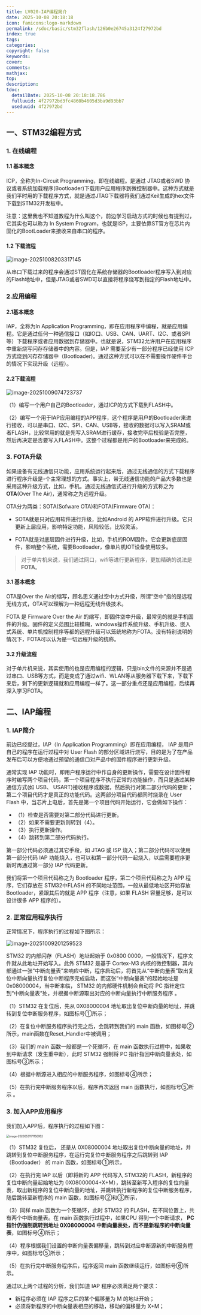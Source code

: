 ```yaml
---
title: LV020-IAP编程简介
date: 2025-10-08 20:18:18
icon: famicons:logo-markdown
permalink: /sdoc/basic/stm32flash/126b0e26745a3124f27972bd
index: true
tags:
categories:
copyright: false
keywords:
cover:
comments:
mathjax:
top:
description:
tdoc:
  detailDate: 2025-10-08 20:18:18.786
  fulluuid: 4f27972bd3fc4860b4605d3ba9d93bb7
  useduuid: 4f27972bd
---
```



<!-- more -->


## 一、STM32编程方式

### 1. 在线编程

#### 1.1 基本概念

ICP，全称为In-Circuit Programming，即在线编程。是通过 JTAG或者SWD 协议或者系统加载程序(Bootloader)下载用户应用程序到微控制器中。这种方式就是我们平时用的下载程序方式，就是通过JTAG下载器将我们通过Keil生成的hex文件下载到STM32开发板中。

注意：这里我也不知道教程为什么叫这个，前边学习启动方式的时候也有提到过，它其实也可以称为 In System Program，也就是ISP，主要依靠ST官方在芯片内固化的BootLoader来接收来自串口的程序。

#### 1.2 下载流程

![image-20251008203317145](./LV020-IAP编程简介/img/image-20251008203317145.png)

从串口下载过来的程序会通过ST固化在系统存储器的Bootloader程序写入到对应的Flash地址中，但是JTAG或者SWD可以直接将程序烧写到指定的Flash地址中。

### 2.应用编程

#### 2.1基本概念

IAP，全称为In Application Programming，即在应用程序中编程，就是应用编程。它是通过任何一种通信接口（如IO口、USB、CAN、UART、I2C、或者SPI等）下载程序或者应用数据到存储器中。也就是说，STM32允许用户在应用程序中重新烧写闪存存储器中的内容。但是，IAP 需要至少有一部分程序已经使用 ICP 方式烧到闪存存储器中（Bootloader)。通过这种方式可以在不需要操作硬件平台的情况下实现升级（远程）。

#### 2.2下载流程

![image-20251009074723737](./LV020-IAP编程简介/img/image-20251009074723737.png)

（1）编写一个用户自己的Bootloader，通过ICP的方式下载到FLASH中。

（2）编写一个用于IAP应用编程的APP程序，这个程序是用户的Bootloader来进行接收，可以是串口、I2C、SPI、CAN、USB等，接收的数据可以写入SRAM或者FLASH，比较常用的就是先写入SRAM进行缓存，接收完毕后校验是否完整，然后再决定是否要写入FLASH中。这整个过程都是用户的Bootloader来完成的。

### 3. FOTA升级

如果设备有无线通信只功能，应用系统运行起来后，通过无线通信的方式下载程序进行程序升级是-个主常理想的方式。事实上，带无线通信功能的产品大多数也是采用这种升级方式，比如，手机。通过无线通信式进行升级的方式称之为**OTA**(Over The Air)，通常称之为远程升级。

OTA分为两类：SOTA(Sofware OTA)和FOTA(Firmware OTA)：

- SOTA就是只对应用软件进行升级，比如Android 的 APP软件进行升级。它只更新上层应用，影响特定功能，风险较低，比较灵活。

- FOTA就是对底层固件进行升级，比如，手机的ROM固件。它会更新底层固件，影响整个系统，需要Bootloader，像单片机IOT设备使用较多。

> 对于单片机来说，我们通过网口，wifi等进行更新程序，更加精确的说法是 **FOTA**。

#### 3.1 基本概念

OTA是Over the Air的缩写，顾名思义通过空中方式升级，所谓“空中”指的是远程无线方式，OTA可以理解为一种远程无线升级技术。

FOTA 是 Firmware Over the Air 的缩写，即固件空中升级，最常见的就是手机固件的升级。固件的定义范围比较模糊，windows操作系统升级、手机升级、嵌入式系统、单片机控制程序等都的远程升级可以笼统地称为FOTA。没有特别说明的情况下，FOTA可以认为是一切远程升级的统称。

#### 3.2 升级流程

对于单片机来说，其实使用的也是应用编程的逻辑，只是bin文件的来源并不是通过串口、USB等方式，而是变成了通过wifi、WLAN等从服务器下载下来，下载下来后，剩下的更新逻辑就和应用编程一样了。这一部分重点还是应用编程，后续再深入学习FOTA。

## 二、IAP编程

### 1. IAP简介

前边已经提过，IAP（In Application Programming）即在应用编程， IAP 是用户自己的程序在运行过程中对 User Flash 的部分区域进行烧写，目的是为了在产品发布后可以方便地通过预留的通信口对产品中的固件程序进行更新升级。 

通常实现 IAP 功能时，即用户程序运行中作自身的更新操作，需要在设计固件程序时编写两个项目代码，第一个项目程序不执行正常的功能操作，而只是通过某种通信方式(如 USB、 USART)接收程序或数据，然后执行对第二部分代码的更新；第二个项目代码才是真正的功能代码。这两部分项目代码都同时烧录在 User Flash 中，当芯片上电后，首先是第一个项目代码开始运行，它会做如下操作：

- （1）检查是否需要对第二部分代码进行更新。
- （2）如果不需要更新则转到（4）。
- （3）执行更新操作。
- （4）跳转到第二部分代码执行。

第一部分代码必须通过其它手段，如 JTAG 或 ISP 烧入；第二部分代码可以使用第一部分代码 IAP 功能烧入，也可以和第一部分代码一起烧入，以后需要程序更新时再通过第一部分 IAP 代码更新。  

我们将第一个项目代码称之为 Bootloader 程序，第二个项目代码称之为 APP 程序，它们存放在 STM32中FLASH 的不同地址范围，一般从最低地址区开始存放 Bootloader，紧跟其后的就是 APP 程序（注意，如果 FLASH 容量足够，是可以设计很多 APP 程序的）。

### 2. 正常应用程序执行

正常情况下，程序执行的过程如下图所示：

![image-20251009201259523](./LV020-IAP编程简介/img/image-20251009201259523.png)

STM32 的内部闪存（FLASH）地址起始于 0x0800 0000，一般情况下，程序文件就从此地址开始写入。此外 STM32 是基于 Cortex-M3 内核的微控制器，其内部通过一张“中断向量表”来响应中断，程序启动后，将首先从“中断向量表”取出复位中断向量执行复位中断程序完成启动，而这张“中断向量表”的起始地址是 0x08000004，当中断来临， STM32 的内部硬件机制会自动将 PC 指针定位到“中断向量表”处，并根据中断源取出对应的中断向量执行中断服务程序 。

（1）STM32 在复位后，先从 0X08000004 地址取出复位中断向量的地址，并跳转到复位中断服务程序，如图标号①所示；

（2）在复位中断服务程序执行完之后，会跳转到我们的 main 函数，如图标号②所示，main函数在Reset_Handler中被调用；

（3）我们的 main 函数一般都是一个死循环，在 main 函数执行过程中，如果收到中断请求（发生重中断），此时 STM32 强制将 PC 指针指回中断向量表处，如图标号③所示；

（4）根据中断源进入相应的中断服务程序，如图标号④所示；

（5）在执行完中断服务程序以后，程序再次返回 main 函数执行，如图标号⑤所示 。

### 3. 加入APP应用程序

我们加入APP后，程序执行的过程如下图：

<img src="./LV020-IAP编程简介/img/image-20230531171150952.png" alt="image-20230531171150952" style="zoom:50%;" />

（1）STM32 复位后， 还是从 0X08000004 地址取出复位中断向量的地址，并跳转到复位中断服务程序，在运行完复位中断服务程序之后跳转到 IAP（Bootloader） 的 main 函数，如图标号①所示，

（2）在执行完 IAP 以后（即将新的 APP 代码写入 STM32的 FLASH，新程序的复位中断向量起始地址为 0X08000004+X+M），跳转至新写入程序的复位向量表，取出新程序的复位中断向量的地址，并跳转执行新程序的复位中断服务程序，随后跳转至新程序的 main 函数，如图标号②和③所示，

（3）同样 main 函数为一个死循环，此时 STM32 的 FLASH，在不同位置上，共有两个中断向量表。在 main 函数执行过程中，如果CPU 得到一个中断请求， **PC 指针仍强制跳转到地址 0X08000004 中断向量表处，而不是新程序的中断向量表**，如图标号④所示；

（4）程序根据我们设置的中断向量表偏移量，跳转到对应中断源新的中断服务程序中，如图标号⑤所示；

（5）在执行完中断服务程序后，程序返回 main 函数继续运行，如图标号⑥所示。

通过以上两个过程的分析，我们知道 IAP 程序必须满足两个要求：

- 新程序必须在 IAP 程序之后的某个偏移量为 M 的地址开始；
- 必须将新程序的中断向量表相应的移动，移动的偏移量为 X+M；  
